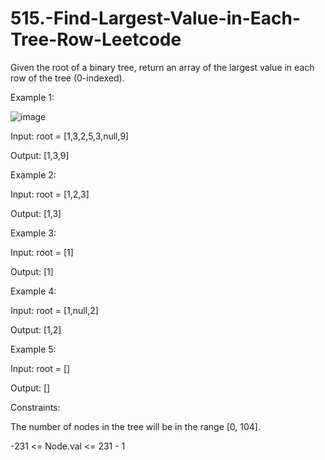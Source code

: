 # 515.-Find-Largest-Value-in-Each-Tree-Row-Leetcode


Given the root of a binary tree, return an array of the largest value in each row of the tree (0-indexed).

 

 

Example 1:

![image](https://user-images.githubusercontent.com/63790684/125892814-7c000c0a-aa66-4336-99eb-1518bf0123d5.png)

Input: root = [1,3,2,5,3,null,9]


Output: [1,3,9]


Example 2:



Input: root = [1,2,3]


Output: [1,3]


Example 3:



Input: root = [1]


Output: [1]


Example 4:


Input: root = [1,null,2]


Output: [1,2]


Example 5:



Input: root = []


Output: []
 

Constraints:


The number of nodes in the tree will be in the range [0, 104].


-231 <= Node.val <= 231 - 1
